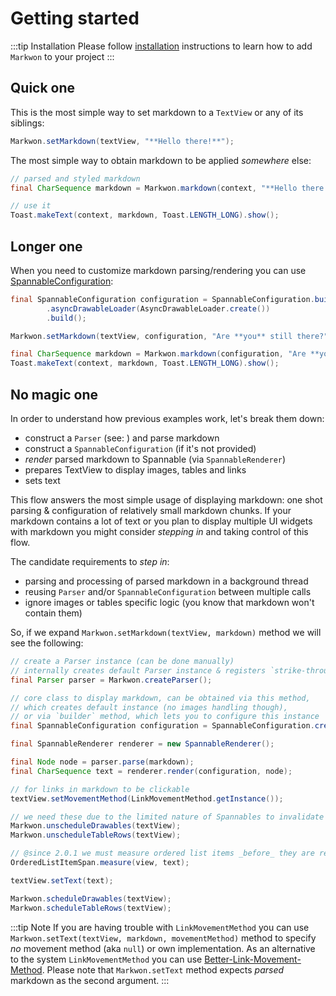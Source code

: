 <LegacyWarning />

# Getting started

:::tip Installation
Please follow [installation](/docs/install.md) instructions
to learn how to add `Markwon` to your project
:::

## Quick one

This is the most simple way to set markdown to a `TextView` or any of its siblings:

```java
Markwon.setMarkdown(textView, "**Hello there!**");
```

The most simple way to obtain markdown to be applied _somewhere_ else:

```java
// parsed and styled markdown
final CharSequence markdown = Markwon.markdown(context, "**Hello there!**");

// use it
Toast.makeText(context, markdown, Toast.LENGTH_LONG).show();
```

## Longer one

When you need to customize markdown parsing/rendering you can use [SpannableConfiguration](/docs/configure.md):

```java
final SpannableConfiguration configuration = SpannableConfiguration.builder(context)
        .asyncDrawableLoader(AsyncDrawableLoader.create())
        .build();

Markwon.setMarkdown(textView, configuration, "Are **you** still there?");

final CharSequence markdown = Markwon.markdown(configuration, "Are **you** still there?");
Toast.makeText(context, markdown, Toast.LENGTH_LONG).show();
```

## No magic one

In order to understand how previous examples work, let's break them down:

* construct a `Parser` (see: <Link name="commonmark-java" />) and parse markdown
* construct a `SpannableConfiguration` (if it's not provided)
* *render* parsed markdown to Spannable (via `SpannableRenderer`)
* prepares TextView to display images, tables and links
* sets text

This flow answers the most simple usage of displaying markdown: one shot parsing
&amp; configuration of relatively small markdown chunks. If your markdown contains
a lot of text or you plan to display multiple UI widgets with markdown you might 
consider *stepping in* and taking control of this flow.

The candidate requirements to *step in*:
* parsing and processing of parsed markdown in a background thread
* reusing `Parser` and/or `SpannableConfiguration` between multiple calls
* ignore images or tables specific logic (you know that markdown won't contain them)

So, if we expand `Markwon.setMarkdown(textView, markdown)` method we will see the following:

```java
// create a Parser instance (can be done manually)
// internally creates default Parser instance & registers `strike-through` & `tables` extension
final Parser parser = Markwon.createParser();

// core class to display markdown, can be obtained via this method,
// which creates default instance (no images handling though),
// or via `builder` method, which lets you to configure this instance
final SpannableConfiguration configuration = SpannableConfiguration.create(context);

final SpannableRenderer renderer = new SpannableRenderer();

final Node node = parser.parse(markdown);
final CharSequence text = renderer.render(configuration, node);

// for links in markdown to be clickable
textView.setMovementMethod(LinkMovementMethod.getInstance());

// we need these due to the limited nature of Spannables to invalidate TextView
Markwon.unscheduleDrawables(textView);
Markwon.unscheduleTableRows(textView);

// @since 2.0.1 we must measure ordered list items _before_ they are rendered
OrderedListItemSpan.measure(view, text);

textView.setText(text);

Markwon.scheduleDrawables(textView);
Markwon.scheduleTableRows(textView);
```

:::tip Note
If you are having trouble with `LinkMovementMethod` you can use
`Markwon.setText(textView, markdown, movementMethod)` method <Badge text="1.0.6" /> to specify _no_ movement
method (aka `null`) or own implementation. As an alternative to the system `LinkMovementMethod`
you can use [Better-Link-Movement-Method](https://github.com/saket/Better-Link-Movement-Method).
Please note that `Markwon.setText` method expects _parsed_ markdown as the second argument.
:::